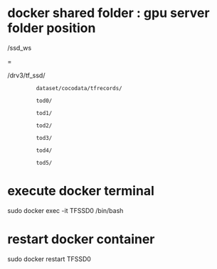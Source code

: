 # docker shared folder : gpu server folder position

/ssd_ws

=

/drv3/tf_ssd/

             dataset/cocodata/tfrecords/
             
             tod0/
             
             tod1/
             
             tod2/

             tod3/

             tod4/

             tod5/


# execute docker terminal

sudo docker exec -it TFSSD0 /bin/bash

# restart docker container

sudo docker restart TFSSD0
